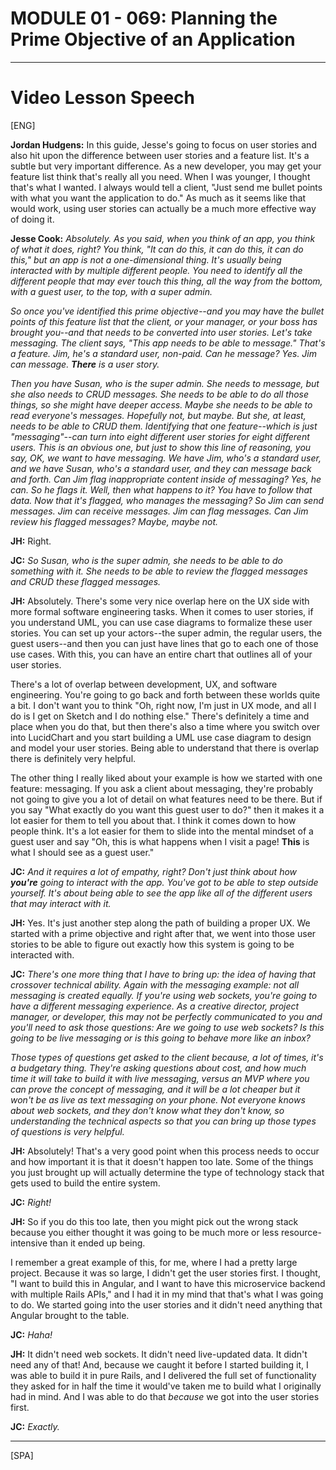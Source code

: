 # MODULE 01 - 069: Planning the Prime Objective of an Application

***

# Video Lesson Speech

[ENG]  

**Jordan Hudgens:** In this 
guide, Jesse's going to focus on user stories and also hit upon the 
difference between user stories and a feature list. It's a subtle but 
very important difference. As a new developer, you may get your feature 
list think that's really all you need. When I was younger, I thought 
that's what I wanted. I always would tell a client, "Just send me bullet
 points with what you want the application to do." As much as it seems 
like that would work, using user stories can actually be a much more 
effective way of doing it.

**Jesse Cook:** *Absolutely. As you said, when you 
think of an app, you think of what it does, right? You think, "It can do
 this, it can do this, it can do this," but an app is not a 
one-dimensional thing. It's usually being interacted with by multiple 
different people. You need to identify all the different people that may
 ever touch this thing, all the way from the bottom, with a guest user, 
to the top, with a super admin.*

*So once you've identified this prime objective--and you may have 
the bullet points of this feature list that the client, or your manager,
 or your boss has brought you--and that needs to be converted into user 
stories. Let's take messaging. The client says, "This app needs to be 
able to message." That's a feature. Jim, he's a standard user, non-paid.
 Can he message? Yes. Jim can message.* ***There*** *is a user story.*

*Then you have Susan, who is the super admin. She needs to 
message, but she also needs to CRUD messages. She needs to be able to do
 all those things, so she might have deeper access. Maybe she needs to 
be able to read everyone's messages. Hopefully not, but maybe. But she, 
at least, needs to be able to CRUD them. Identifying that one 
feature--which is just "messaging"--can turn into eight different user 
stories for eight different users. This is an obvious one, but just to 
show this line of reasoning, you say, OK, we want to have messaging. We 
have Jim, who's a standard user, and we have Susan, who's a standard 
user, and they can message back and forth. Can Jim flag inappropriate 
content inside of messaging? Yes, he can. So he flags it. Well, then 
what happens to it? You have to follow that data. Now that it's flagged,
 who manages the messaging? So Jim can send messages. Jim can receive 
messages. Jim can flag messages. Can Jim review his flagged messages? 
Maybe, maybe not.*

**JH:** Right.

**JC:** *So Susan, who is the super admin, she needs 
to be able to do something with it. She needs to be able to review the 
flagged messages and CRUD these flagged messages.*

**JH:** Absolutely. There's some very nice overlap here 
on the UX side with more formal software engineering tasks. When it 
comes to user stories, if you understand UML, you can use case diagrams 
to formalize these user stories. You can set up your actors--the super 
admin, the regular users, the guest users--and then you can just have 
lines that go to each one of those use cases. With this, you can have an
 entire chart that outlines all of your user stories.

There's a lot of overlap between development, UX, and software 
engineering. You're going to go back and forth between these worlds 
quite a bit. I don't want you to think "Oh, right now, I'm just in UX 
mode, and all I do is I get on Sketch and I do nothing else." There's 
definitely a time and place when you do that, but then there's also a 
time where you switch over into LucidChart and you start building a UML 
use case diagram to design and model your user stories. Being able to 
understand that there is overlap there is definitely very helpful.

The other thing I really liked about your example is how we started 
with one feature: messaging. If you ask a client about messaging, 
they're probably not going to give you a lot of detail on what features 
need to be there. But if you say "What exactly do you want this guest 
user to do?" then it makes it a lot easier for them to tell you about 
that. I think it comes down to how people think. It's a lot easier for 
them to slide into the mental mindset of a guest user and say "Oh, this 
is what happens when I visit a page! **This** is what I should see as a guest user."

**JC:** *And it requires a lot of empathy, right? Don't just think about how* ***you're*** *going
 to interact with the app. You've got to be able to step outside 
yourself. It's about being able to see the app like all of the different
 users that may interact with it.*

**JH:** Yes. It's just another step along the path of 
building a proper UX. We started with a prime objective and right after 
that, we went into those user stories to be able to figure out exactly 
how this system is going to be interacted with.

**JC:** *There's one more thing that I have to bring 
up: the idea of having that crossover technical ability. Again with the 
messaging example: not all messaging is created equally. If you're using
 web sockets, you're going to have a different messaging experience. As a
 creative director, project manager, or developer, this may not be 
perfectly communicated to you and you'll need to ask those questions: 
Are we going to use web sockets? Is this going to be live messaging or 
is this going to behave more like an inbox?*

*Those types of questions get asked to the client because, a lot 
of times, it's a budgetary thing. They're asking questions about cost, 
and how much time it will take to build it with live messaging, versus 
an MVP where you can prove the concept of messaging, and it will be a 
lot cheaper but it won't be as live as text messaging on your phone. Not
 everyone knows about web sockets, and they don't know what they don't 
know, so understanding the technical aspects so that you can bring up 
those types of questions is very helpful.*

**JH:** Absolutely! That's a very good point when this 
process needs to occur and how important it is that it doesn't happen 
too late. Some of the things you just brought up will actually determine
 the type of technology stack that gets used to build the entire system.

**JC:** *Right!*

**JH:** So if you do this too late, then you might pick 
out the wrong stack because you either thought it was going to be much 
more or less resource-intensive than it ended up being.

I remember a great example of this, for me, where I had a pretty 
large project. Because it was so large, I didn't get the user stories 
first. I thought, "I want to build this in Angular, and I want to have 
this microservice backend with multiple Rails APIs," and I had it in my 
mind that that's what I was going to do. We started going into the user 
stories and it didn't need anything that Angular brought to the table.

**JC:** *Haha!*

**JH:** It didn't need web sockets. It didn't need 
live-updated data. It didn't need any of that! And, because we caught it
 before I started building it, I was able to build it in pure Rails, and
 I delivered the full set of functionality they asked for in half the 
time it would've taken me to build what I originally had in mind. And I 
was able to do that *because* we got into the user stories first.

**JC:** *Exactly.*

***

[SPA]  
